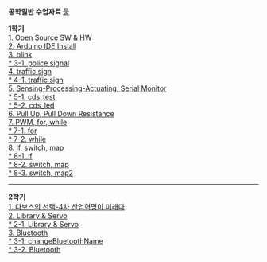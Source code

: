 
<h><b> 공학일반 수업자료 </b></h>
[툴 ](https://onedrive.live.com/edit.aspx?cid=c267bf9b0bf5984a&page=view&resid=C267BF9B0BF5984A!144&parId=C267BF9B0BF5984A!102&app=PowerPoint)

<h><b> 1학기 </b></h><br>
[1. Open Source SW & HW](https://1drv.ms/p/s!AkqY9Qubv2fCcFlDhbYHVsS6E_E)<br>
[2. Arduino IDE Install](https://1drv.ms/p/s!AkqY9Qubv2fCb4Mz-anhEmUODAg)<br>
[3. blink](https://1drv.ms/p/s!AkqY9Qubv2fCbl36EARYWdu_6gI)<br>
  [* 3-1. police signal](https://github.com/kimwanjae/2018-Class/blob/master/2.%20police%20led)<br>
[4. traffic sign](https://1drv.ms/p/s!AkqY9Qubv2fCcTSxIXI0jyh_t2I)<br>
 [* 4-1. traffic sign](https://github.com/kimwanjae/2018-Class/blob/master/3.%20traffic%20sign)<br>
[5. Sensing-Processing-Actuating, Serial Monitor](https://1drv.ms/p/s!AkqY9Qubv2fCcsgEyymnVnNQGzw)<br> 
 [* 5-1. cds_test](https://github.com/kimwanjae/2018-Class/blob/master/4.%20cds_test)<br>
 [* 5-2. cds_led](https://github.com/kimwanjae/2018-Class/blob/master/5.%20cds_if(smart%20led))<br>
[6. Pull Up, Pull Down Resistance](https://1drv.ms/p/s!AkqY9Qubv2fCe9gJMHVsHXSwUsI)<br>
[7. PWM, for, while](https://1drv.ms/p/s!AkqY9Qubv2fCdA7uKkn_UXqZRhM)<br>
 [* 7-1. for](https://github.com/kimwanjae/2018-class-/blob/master/6.%20analogWrite(for))<br>
 [* 7-2. while](https://github.com/kimwanjae/2018-class-/blob/master/7.%20analogWrite(while))<br>
 [8. if, switch, map](https://1drv.ms/p/s!AkqY9Qubv2fCaAhPzqn57mLngX8)<br>
 [* 8-1. if](https://github.com/kimwanjae/2018-Class/blob/master/5.%20cds_if(smart%20led))<br>
 [* 8-2. switch, map](https://github.com/kimwanjae/2018-Class/blob/master/if%2C%20switch%2C%20map)<br> 
 [* 8-3. switch, map2](https://github.com/kimwanjae/2018-class-/blob/master/switch%2Cmap) 
<hr width="100%" color="gray" size="5">


<h><b> 2학기 </b></h><br>
[1. 다보스의 선택-4차 산업혁명이 미래다 ](https://drive.google.com/file/d/0B_TKD_C5fEUBbHF6ODJSSmJPb1k/view)<br>
[2. Library & Servo](https://onedrive.live.com/view.aspx?cid=c267bf9b0bf5984a&page=view&resid=C267BF9B0BF5984A!137&parId=C267BF9B0BF5984A!102&app=PowerPoint)<br>
  [* 2-1. Library & Servo](https://github.com/kimwanjae/2018-class-/blob/master/library%2C%20servo)<br>
[3. Bluetooth](https://onedrive.live.com/edit.aspx?cid=c267bf9b0bf5984a&page=view&resid=C267BF9B0BF5984A!141&parId=C267BF9B0BF5984A!102&app=PowerPoint)<br>
  [* 3-1. changeBluetoothName](https://github.com/kimwanjae/2018-class-/blob/master/changeBluetoothName)<br>
  [* 3-2. Bluetooth](https://github.com/kimwanjae/2018-class-/blob/master/Bluetooth_LEDcontrol)<br>
